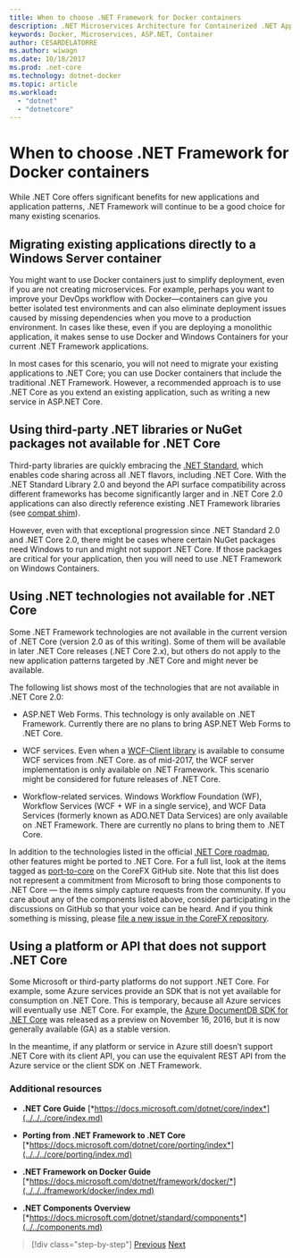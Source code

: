 ```yaml
---
title: When to choose .NET Framework for Docker containers
description: .NET Microservices Architecture for Containerized .NET Applications | When to choose .NET Framework for Docker containers
keywords: Docker, Microservices, ASP.NET, Container
author: CESARDELATORRE
ms.author: wiwagn
ms.date: 10/18/2017
ms.prod: .net-core
ms.technology: dotnet-docker
ms.topic: article
ms.workload: 
  - "dotnet"
  - "dotnetcore"
---
```

# When to choose .NET Framework for Docker containers

While .NET Core offers significant benefits for new applications and application patterns, .NET Framework will continue to be a good choice for many existing scenarios.

## Migrating existing applications directly to a Windows Server container

You might want to use Docker containers just to simplify deployment, even if you are not creating microservices. For example, perhaps you want to improve your DevOps workflow with Docker—containers can give you better isolated test environments and can also eliminate deployment issues caused by missing dependencies when you move to a production environment. In cases like these, even if you are deploying a monolithic application, it makes sense to use Docker and Windows Containers for your current .NET Framework applications.

In most cases for this scenario, you will not need to migrate your existing applications to .NET Core; you can use Docker containers that include the traditional .NET Framework. However, a recommended approach is to use .NET Core as you extend an existing application, such as writing a new service in ASP.NET Core.

## Using third-party .NET libraries or NuGet packages not available for .NET Core

Third-party libraries are quickly embracing the [.NET Standard](../../net-standard.md), which enables code sharing across all .NET flavors, including .NET Core. With the .NET Standard Library 2.0 and beyond the API surface compatibility across different frameworks has become significantly larger and in .NET Core 2.0 applications can also directly reference existing .NET Framework libraries (see [compat shim](https://github.com/dotnet/standard/blob/master/docs/faq.md#how-does-net-standard-versioning-work)).

However, even with that exceptional progression since .NET Standard 2.0 and .NET Core 2.0, there might be cases where certain NuGet packages need Windows to run and might not support .NET Core. If those packages are critical for your application, then you will need to use .NET Framework on Windows Containers.

## Using .NET technologies not available for .NET Core 

Some .NET Framework technologies are not available in the current version of .NET Core (version 2.0 as of this writing). Some of them will be available in later .NET Core releases (.NET Core 2.x), but others do not apply to the new application patterns targeted by .NET Core and might never be available.

The following list shows most of the technologies that are not available in .NET Core 2.0:

-   ASP.NET Web Forms. This technology is only available on .NET Framework. Currently there are no plans to bring ASP.NET Web Forms to .NET Core.

-   WCF services. Even when a [WCF-Client library](https://github.com/dotnet/wcf) is available to consume WCF services from .NET Core. as of mid-2017, the WCF server implementation is only available on .NET Framework. This scenario might be considered for future releases of .NET Core.

-   Workflow-related services. Windows Workflow Foundation (WF), Workflow Services (WCF + WF in a single service), and WCF Data Services (formerly known as ADO.NET Data Services) are only available on .NET Framework. There are currently no plans to bring them to .NET Core.

In addition to the technologies listed in the official [.NET Core roadmap](https://github.com/aspnet/Home/wiki/Roadmap), other features might be ported to .NET Core. For a full list, look at the items tagged as [port-to-core](https://github.com/dotnet/corefx/issues?q=is%3Aopen+is%3Aissue+label%3Aport-to-core) on the CoreFX GitHub site. Note that this list does not represent a commitment from Microsoft to bring those components to .NET Core — the items simply capture requests from the community. If you care about any of the components listed above, consider participating in the discussions on GitHub so that your voice can be heard. And if you think something is missing, please [file a new issue in the CoreFX repository](https://github.com/dotnet/corefx/issues/new).

## Using a platform or API that does not support .NET Core

Some Microsoft or third-party platforms do not support .NET Core. For example, some Azure services provide an SDK that is not yet available for consumption on .NET Core. This is temporary, because all Azure services will eventually use .NET Core. For example, the [Azure DocumentDB SDK for .NET Core](https://www.nuget.org/packages/Microsoft.Azure.DocumentDB.Core/1.2.1) was released as a preview on November 16, 2016, but it is now generally available (GA) as a stable version.

In the meantime, if any platform or service in Azure still doesn’t support .NET Core with its client API, you can use the equivalent REST API from the Azure service or the client SDK on .NET Framework.

### Additional resources

-   **.NET Core Guide**
    [*https://docs.microsoft.com/dotnet/core/index*](../../../core/index.md)

-   **Porting from .NET Framework to .NET Core**
    [*https://docs.microsoft.com/dotnet/core/porting/index*](../../../core/porting/index.md)

-   **.NET Framework on Docker Guide**
    [*https://docs.microsoft.com/dotnet/framework/docker/*](../../../framework/docker/index.md)

-   **.NET Components Overview**
    [*https://docs.microsoft.com/dotnet/standard/components*](../../components.md)




> [!div class="step-by-step"]
> [Previous](net-core-container-scenarios.md)
> [Next](container-framework-choice-factors.md)
